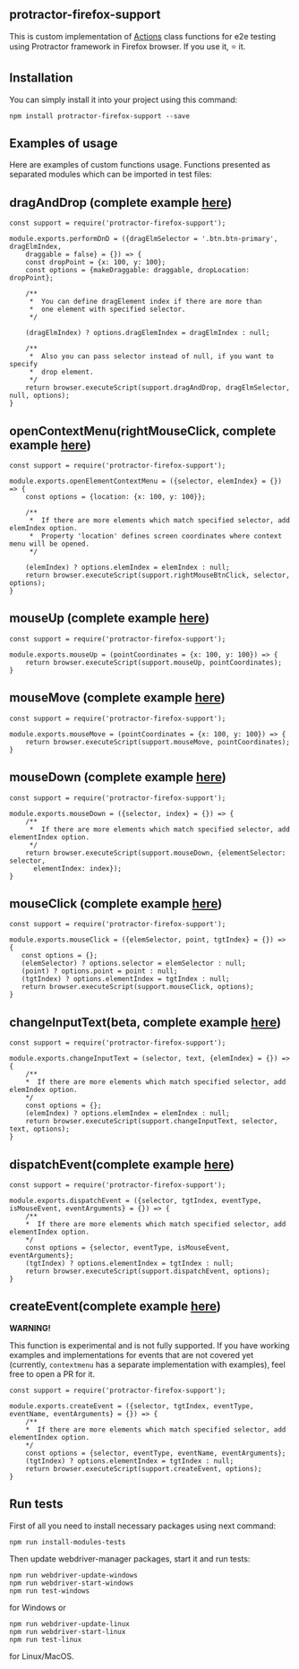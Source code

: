 protractor-firefox-support
--------------------------

This is custom implementation of [Actions](https://seleniumhq.github.io/selenium/docs/api/java/org/openqa/selenium/interactions/Actions.html) class functions
for e2e testing using Protractor framework in Firefox browser.
If you use it, ⭐️ it.

Installation
------------

You can simply install it into your project using this command:

```
npm install protractor-firefox-support --save
```

Examples of usage
-----------------

Here are examples of custom functions usage. Functions presented as separated
modules which can be imported in test files:

dragAndDrop (complete example [here](https://github.com/IgorSasovets/protractor-firefox-support/blob/master/examples/exampleDND.js))
------------

```
const support = require('protractor-firefox-support');

module.exports.performDnD = ({dragElmSelector = '.btn.btn-primary', dragElmIndex,
    draggable = false} = {}) => {
    const dropPoint = {x: 100, y: 100};
    const options = {makeDraggable: draggable, dropLocation: dropPoint};

    /**
     *  You can define dragElement index if there are more than
     *  one element with specified selector.
     */

    (dragElmIndex) ? options.dragElemIndex = dragElmIndex : null;

    /**
     *  Also you can pass selector instead of null, if you want to specify
     *  drop element.
     */
    return browser.executeScript(support.dragAndDrop, dragElmSelector, null, options);
}
```

openContextMenu(rightMouseClick, complete example [here](https://github.com/IgorSasovets/protractor-firefox-support/blob/master/examples/exampleMouseActions.js))
--------------------------------

```
const support = require('protractor-firefox-support');

module.exports.openElementContextMenu = ({selector, elemIndex} = {}) => {
    const options = {location: {x: 100, y: 100}};

    /**
     *  If there are more elements which match specified selector, add elemIndex option.
     *  Property 'location' defines screen coordinates where context menu will be opened.
     */

    (elemIndex) ? options.elemIndex = elemIndex : null;
    return browser.executeScript(support.rightMouseBtnClick, selector, options);
}
```

mouseUp (complete example [here](https://github.com/IgorSasovets/protractor-firefox-support/blob/master/examples/exampleMouseActions.js))
-------

```
const support = require('protractor-firefox-support');

module.exports.mouseUp = (pointCoordinates = {x: 100, y: 100}) => {
    return browser.executeScript(support.mouseUp, pointCoordinates);
}
```

mouseMove (complete example [here](https://github.com/IgorSasovets/protractor-firefox-support/blob/master/examples/exampleMouseActions.js))
---------

```
const support = require('protractor-firefox-support');

module.exports.mouseMove = (pointCoordinates = {x: 100, y: 100}) => {
    return browser.executeScript(support.mouseMove, pointCoordinates);
}
```

mouseDown (complete example [here](https://github.com/IgorSasovets/protractor-firefox-support/blob/master/examples/exampleMouseActions.js))
---------

```
const support = require('protractor-firefox-support');

module.exports.mouseDown = ({selector, index} = {}) => {
    /**
     *  If there are more elements which match specified selector, add elementIndex option.
     */
    return browser.executeScript(support.mouseDown, {elementSelector: selector,
      elementIndex: index});
}
```

mouseClick (complete example [here](https://github.com/IgorSasovets/protractor-firefox-support/blob/master/examples/exampleMouseClick.js))
----------

```
const support = require('protractor-firefox-support');

module.exports.mouseClick = ({elemSelector, point, tgtIndex} = {}) => {
   const options = {};
   (elemSelector) ? options.selector = elemSelector : null;
   (point) ? options.point = point : null;
   (tgtIndex) ? options.elementIndex = tgtIndex : null;
   return browser.executeScript(support.mouseClick, options);
}
```

changeInputText(beta, complete example [here](https://github.com/IgorSasovets/protractor-firefox-support/blob/master/examples/exampleChangeText.js))
---------------------

```
const support = require('protractor-firefox-support');

module.exports.changeInputText = (selector, text, {elemIndex} = {}) => {
    /**
    *  If there are more elements which match specified selector, add elemIndex option.
    */
    const options = {};
    (elemIndex) ? options.elemIndex = elemIndex : null;
    return browser.executeScript(support.changeInputText, selector, text, options);
} 
```

dispatchEvent(complete example [here](https://github.com/IgorSasovets/protractor-firefox-support/blob/master/examples/exampleDispatchEvent.js))
---------------------

```
const support = require('protractor-firefox-support');

module.exports.dispatchEvent = ({selector, tgtIndex, eventType, isMouseEvent, eventArguments} = {}) => {
    /**
    *  If there are more elements which match specified selector, add elementIndex option.
    */
    const options = {selector, eventType, isMouseEvent, eventArguments};
    (tgtIndex) ? options.elementIndex = tgtIndex : null;
    return browser.executeScript(support.dispatchEvent, options);
} 
```

createEvent(complete example [here](https://github.com/IgorSasovets/protractor-firefox-support/blob/master/examples/exampleCreateEvent.js))
---------------------

**WARNING!**

This function is experimental and is not fully supported. If you have working examples and implementations for events that are
not covered yet (currently, `contextmenu` has a separate implementation with examples), feel free to open a PR for it.

```
const support = require('protractor-firefox-support');

module.exports.createEvent = ({selector, tgtIndex, eventType, eventName, eventArguments} = {}) => {
    /**
    *  If there are more elements which match specified selector, add elementIndex option.
    */
    const options = {selector, eventType, eventName, eventArguments};
    (tgtIndex) ? options.elementIndex = tgtIndex : null;
    return browser.executeScript(support.createEvent, options);
} 
```

Run tests
---------

First of all you need to install necessary packages using next command:

```
npm run install-modules-tests
```

Then update webdriver-manager packages, start it and run tests:

```
npm run webdriver-update-windows
npm run webdriver-start-windows
npm run test-windows
```

for Windows or

```
npm run webdriver-update-linux
npm run webdriver-start-linux
npm run test-linux
```

for Linux/MacOS.
